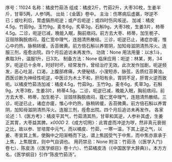 序号：11024
名称：橘皮竹茹汤
组成：橘皮2斤，竹茹2升，大枣30枚，生姜半斤，甘草5两，人参1两。
出处：《金匮》卷中。
主治：伤寒病后虚羸，哕逆不已；或吐利后，胃虚膈热呃逆；或产后呃逆；或四时伤风咳逆。
加减：橘皮4.5g，竹茹9g，玉竹9g，麦冬6g，炙草3g，石斛9g，大枣3枚，生姜3片，柿蒂4.5g。二诊，呃逆已减，晚能入眠，胸前痞闷。前方去大枣、柿蒂，加生栀子、豆豉除胸脘痞闷，蔻仁宽中理气，连翘清热散结。三诊，呃逆已止，诸症亦瘥，惟心中灼热，脉稍转缓，舌苔微黄。前方倍石斛以养胃阴，加知母滋阴清热泻火。连服三剂，痊愈出院。四个月后追访未再发作。
功效：None
用法用量：以水1斗，煮取3升，温服1升，日3次。
制备方法：None
临床应用：呃逆：林某，男，34岁。呃逆已十余年，时好时坏，经常发作，曾经治疗无效。此次发作加剧，呃逆频发，恶心吐涎，口渴，上腹部疼痛，大便秘结，小溲短赤，脉弦，舌质红苔黄浊。西医诊断为神经性呃逆，中医诊为木土不和，肝阳有余，胃阴不足，肝胃火逆而致呃。以橘皮竹茹汤加减：橘皮4.5g，竹茹9g，玉竹9g，麦冬6g，炙草3g，石斛9g，大枣3枚，生姜3片，柿蒂4.5g。二诊，呃逆已减，晚能入眠，胸前痞闷。前方去大枣、柿蒂，加生栀子、豆豉除胸脘痞闷，蔻仁宽中理气，连翘清热散结。三诊，呃逆已止，诸症亦瘥，惟心中灼热，脉稍转缓，舌苔微黄。前方倍石斛以养胃阴，加知母滋阴清热泻火。连服三剂，痊愈出院。四个月后追访未再发作。
各家论述：1.《医方考》：橘皮平其气，竹茹清其热，甘草和其逆，人参补其虚，生姜正其胃，大枣益其脾。_x000D_
2.《成方切用》：此胃虚而冲逆为哕，然非真元衰弱之比，故以参、甘培胃中元气，而以橘皮、竹茹，一寒一温，下其上逆之气，以姜、枣宣其上焦，使胸中之阳渐畅而下达，谓上焦因受气于中焦，而中焦亦禀承于上焦，上焦既宣，则中气自调也。
用药禁忌：None
附注：竹茹汤（《医学入门》卷七）、陈皮汤（《医学纲目》卷十六）、竹茹橘皮汤（《中国医学大辞典》）。本方方名，《医学纲目》引作“陈皮竹茹汤”。
